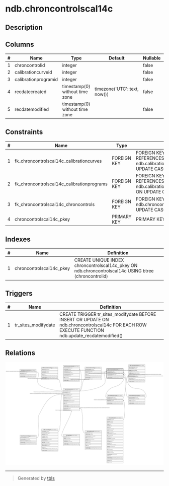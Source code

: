 # ndb.chroncontrolscal14c

## Description

## Columns

| # | Name                 | Type                           | Default                      | Nullable | Children | Parents                                               | Comment |
| - | -------------------- | ------------------------------ | ---------------------------- | -------- | -------- | ----------------------------------------------------- | ------- |
| 1 | chroncontrolid       | integer                        |                              | false    |          | [ndb.chroncontrols](ndb.chroncontrols.md)             |         |
| 2 | calibrationcurveid   | integer                        |                              | false    |          | [ndb.calibrationcurves](ndb.calibrationcurves.md)     |         |
| 3 | calibrationprogramid | integer                        |                              | false    |          | [ndb.calibrationprograms](ndb.calibrationprograms.md) |         |
| 4 | recdatecreated       | timestamp(0) without time zone | timezone('UTC'::text, now()) | false    |          |                                                       |         |
| 5 | recdatemodified      | timestamp(0) without time zone |                              | false    |          |                                                       |         |

## Constraints

| # | Name                                       | Type        | Definition                                                                                                                      |
| - | ------------------------------------------ | ----------- | ------------------------------------------------------------------------------------------------------------------------------- |
| 1 | fk_chroncontrolscal14c_calibrationcurves   | FOREIGN KEY | FOREIGN KEY (calibrationcurveid) REFERENCES ndb.calibrationcurves(calibrationcurveid) ON UPDATE CASCADE ON DELETE CASCADE       |
| 2 | fk_chroncontrolscal14c_calibrationprograms | FOREIGN KEY | FOREIGN KEY (calibrationprogramid) REFERENCES ndb.calibrationprograms(calibrationprogramid) ON UPDATE CASCADE ON DELETE CASCADE |
| 3 | fk_chroncontrolscal14c_chroncontrols       | FOREIGN KEY | FOREIGN KEY (chroncontrolid) REFERENCES ndb.chroncontrols(chroncontrolid) ON UPDATE CASCADE ON DELETE CASCADE                   |
| 4 | chroncontrolscal14c_pkey                   | PRIMARY KEY | PRIMARY KEY (chroncontrolid)                                                                                                    |

## Indexes

| # | Name                     | Definition                                                                                           |
| - | ------------------------ | ---------------------------------------------------------------------------------------------------- |
| 1 | chroncontrolscal14c_pkey | CREATE UNIQUE INDEX chroncontrolscal14c_pkey ON ndb.chroncontrolscal14c USING btree (chroncontrolid) |

## Triggers

| # | Name                | Definition                                                                                                                                       |
| - | ------------------- | ------------------------------------------------------------------------------------------------------------------------------------------------ |
| 1 | tr_sites_modifydate | CREATE TRIGGER tr_sites_modifydate BEFORE INSERT OR UPDATE ON ndb.chroncontrolscal14c FOR EACH ROW EXECUTE FUNCTION ndb.update_recdatemodified() |

## Relations

![er](ndb.chroncontrolscal14c.svg)

---

> Generated by [tbls](https://github.com/k1LoW/tbls)